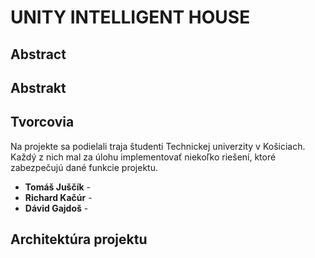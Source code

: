 # UNITY INTELLIGENT HOUSE
## Abstract 

## Abstrakt

## Tvorcovia
Na projekte sa podielali traja študenti Technickej univerzity v Košiciach. Každý z nich mal za úlohu implementovať niekoľko riešení, ktoré zabezpečujú dané funkcie projektu.

- __Tomáš Juščík__ -
- __Richard Kačúr__ -
- __Dávid Gajdoš__ -

## Architektúra projektu

